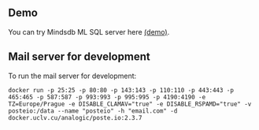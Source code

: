 ## Demo

You can try Mindsdb ML SQL server here [(demo)](https://cloud.mindsdb.com).

## Mail server for development

To run the mail server for development:

```
docker run -p 25:25 -p 80:80 -p 143:143 -p 110:110 -p 443:443 -p 465:465 -p 587:587 -p 993:993 -p 995:995 -p 4190:4190 -e TZ=Europe/Prague -e DISABLE_CLAMAV="true" -e DISABLE_RSPAMD="true" -v posteio:/data --name "posteio" -h "email.com" -d docker.uclv.cu/analogic/poste.io:2.3.7
```


